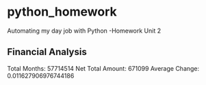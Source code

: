 # python_homework
Automating my day job with Python -Homework Unit 2

Financial Analysis
------------------
Total Months: 57714514
Net Total Amount: 671099
Average Change: 0.011627906976744186

